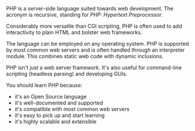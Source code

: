 PHP is a server-side language suited towards web development. The acronym is recursive, standing for *PHP: Hypertext Preprocessor*. 

Considerably more versatile than CGI scripting, PHP is often used to add interactivity to plain HTML and bolster web frameworks.

The language can be employed on any operating system. PHP is supported by most common web servers and is often handled through an interpreter module. This combines static web code with dynamic inclusions. 

PHP isn't just a web server framework. It's also useful for command-line scripting (headless parsing) and developing GUIs. 

You should learn PHP because:

* it's an Open Source language
* it's well-documented and supported
* it's compatible with most common web servers
* it's easy to pick up and start learning
* it's highly scalable and extensible
